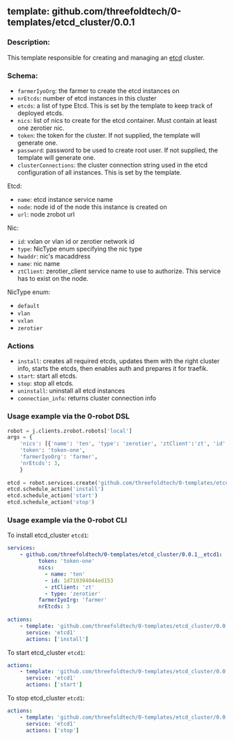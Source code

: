 ## template: github.com/threefoldtech/0-templates/etcd_cluster/0.0.1

### Description:
This template responsible for creating and managing an [etcd](https://coreos.com/etcd/) cluster.

### Schema:

- `farmerIyoOrg`: the farmer to create the etcd instances on
- `nrEtcds`: number of etcd instances in this cluster
- `etcds`:  a list of type Etcd. This is set by the template to keep track of deployed etcds.
- `nics`: list of nics to create for the etcd container. Must contain at least one zerotier nic.
- `token`: the token for the cluster. If not supplied, the template will generate one.
- `password`: password to be used to create root user. If not supplied, the template will generate one.
- `clusterConnections`: the cluster connection string used in the etcd configuration of all instances. This is set by the template.

Etcd:
- `name`: etcd instance service name
- `node`: node id of the node this instance is created on
- `url`: node zrobot url

Nic:
- `id`: vxlan or vlan id or zerotier network id
- `type`: NicType enum specifying the nic type
- `hwaddr`: nic's macaddress
- `name`: nic name
- `ztClient`: zerotier_client service name to use to authorize. This service has to exist on the node.

NicType enum: 
- `default` 
- `vlan`
- `vxlan`
- `zerotier`

### Actions

- `install`: creates all required etcds, updates them with the right cluster info, starts the etcds, then enables auth and prepares it for traefik.
- `start`: start all etcds.
- `stop`: stop all etcds.
- `uninstall`: uninstall all etcd instances
- `connection_info`: returns cluster connection info

### Usage example via the 0-robot DSL

```python
robot = j.clients.zrobot.robots['local']
args = {
    'nics': [{'name': 'ten', 'type': 'zerotier', 'ztClient':'zt', 'id': '1d719394044ed153'}],
    'token': 'token-one',
    'farmerIyoOrg': 'farmer',
    'nrEtcds': 3,
    }  
    
etcd = robot.services.create('github.com/threefoldtech/0-templates/etcd_cluster/0.0.1', 'etcd1', data=args)
etcd.schedule_action('install')
etcd.schedule_action('start')
etcd.schedule_action('stop')
```


### Usage example via the 0-robot CLI

To install etcd_cluster `etcd1`:

```yaml
services:
    - github.com/threefoldtech/0-templates/etcd_cluster/0.0.1__etcd1:
          token: 'token-one'
          nics:
            - name: 'ten'
            - id: 1d719394044ed153
            - ztClient: 'zt'
            - type: 'zerotier'
          farmerIyoIrg: 'farmer'
          nrEtcds: 3
          
actions:
    - template: 'github.com/threefoldtech/0-templates/etcd_cluster/0.0.1'
      service: 'etcd1'
      actions: ['install']

```


To start  etcd_cluster `etcd1`:

```yaml
actions:
    - template: 'github.com/threefoldtech/0-templates/etcd_cluster/0.0.1'
      service: 'etcd1'
      actions: ['start']

```


To stop  etcd_cluster `etcd1`:

```yaml
actions:
    - template: 'github.com/threefoldtech/0-templates/etcd_cluster/0.0.1'
      service: 'etcd1'
      actions: ['stop']

```
